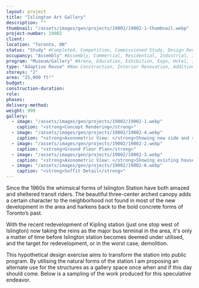 ```yaml
---
layout: project 
title: "Islington Art Gallery"
description: ""
thumbnail: "/assets/images/gen/projects/19002/19002-1-thumbnail.webp"
project-number: 19002
client: 
location: "Toronto, ON"
status: "Study" #Completed, Competition, Commissioned Study, Design Development, Construction, Demolished, Study
occupancy: "Assembly" #Assembly, Commercial, Residential, Industrial, Institutional   
program: "Museum/Gallery" #Arena, Education, Exhibition, Expo, Hotel, Industrial, Industry, Infrastructure, Landscape, Leisure, Library, Masterplan, Mixed Use, Museum/Gallery, Office, Parking, Publicspace, Religion, Research, Residential, Restaurant/Bar, Retail, Scenography, Services, Theatre
type: "Adaptive Reuse" #New Construction, Interior Renovation, Addition, Adaptive Reuse
storeys: "2"
area: "25,000 ft²"
budget: 
construction-duration: 
role: 
phases: 
delivery-method: 
weight: 999
gallery:
  - image: "/assets/images/gen/projects/19002/19002-1.webp"
    caption: "<strong>Concept Rendering</strong>"
  - image: "/assets/images/gen/projects/19002/19002-4.webp"
    caption: "<strong>Axonometric View: </strong>Showing new side and rear additions with flat roof and carport built around existing house."
  - image: "/assets/images/gen/projects/19002/19002-2.webp"
    caption: "<strong>Ground Floor Plan</strong>"
  - image: "/assets/images/gen/projects/19002/19002-3.webp"
    caption: "<strong>Axonometric View: </strong>Showing existing house with hip roof."
  - image: "/assets/images/gen/projects/19002/19002-6.webp"
    caption: "<strong>Soffit Detail</strong>"
---
```




Since the 1960s the whimsical forms of Islington Station have both amazed and sheltered transit riders. The beautiful three-center arched canopy adds a certain character to the neighborhood not found in most of the new development in the area and harkens back to the bold concrete forms of Toronto’s past.

With the recent redevelopment of Kipling station (just one stop west of Islington) now taking the reins as the major bus terminal in the area, it's only a matter of time before Islington station becomes deemed under utilised, and the target for redevelopment, or in the worst case, demolition.

This hypothetical design exercise aims to transform the station into public program. By utilising the natural forms of the station I am proposing an alternate use for the structures as a gallery space once when and if this day should come. Below is a sampling of the work produced for this speculative endeavor.
